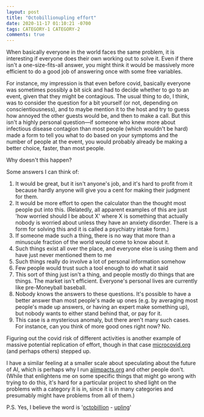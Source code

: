 ```yaml
---
layout: post
title: "Octobillionupling effort"
date: 2020-11-17 01:10:21 -0700
tags: CATEGORY-1 CATEGORY-2
comments: true
---
```

When basically everyone in the world faces the same problem, it is interesting if everyone does their own working out to solve it. Even if there isn't a one-size-fits-all answer, you might think it would be massively more efficient to do a good job of answering once with some free variables.

For instance, my impression is that even before covid, basically everyone was sometimes possibly a bit sick and had to decide whether to go to an event, given that they might be contagious. The usual thing to do, I think, was to consider the question for a bit yourself (or not, depending on conscientiousness), and to maybe mention it to the host and try to guess how annoyed the other guests would be, and then to make a call. But this isn't a highly personal question&mdash;if someone who knew more about infectious disease contagion than most people (which wouldn't be hard) made a form to tell you what to do based on your symptoms and the number of people at the event, you would probably already be making a better choice, faster, than most people.

Why doesn't this happen?

Some answers I can think of:
1. It would be great, but it isn't anyone's job, and it's hard to profit from it because hardly anyone will give you a cent for making their judgment for them.
2. It would be more effort to open the calculator than the thought most people put into this. (Relatedly, all apparent examples of this are just 'how worried should I be about X' where X is something that actually nobody is worried about unless they have an anxiety disorder. There is a form for solving this and it is called a psychiatry intake form.)
3. If someone made such a thing, there is no way that more than a minuscule fraction of the world would come to know about it.
4. Such things exist all over the place, and everyone else is using them and have just never mentioned them to me
5. Such things really do involve a lot of personal information somehow
6. Few people would trust such a tool enough to do what it said
7. This sort of thing just isn't a thing, and people mostly do things that are things. The market isn't efficient. Everyone's personal lives are currently like pre-Moneyball baseball.
8. Nobody knows the answers to these questions. It's possible to have a better answer than most people's made up ones (e.g. by averaging most people's made up answers, or having an expert make something up), but nobody wants to either stand behind that, or pay for it.
9. This case is a mysterious anomaly, but there aren't many such cases. For instance, can you think of more good ones right now? No.

Figuring out the covid risk of different activities is another example of massive potential replication of effort, though in that case [microcovid.org](https://www.microcovid.org/) (and perhaps others) stepped up.

I have a similar feeling at a smaller scale about speculating about the future of AI, which is perhaps why I run [aiimpacts.org](http://aiimpacts.org/) and other people don't. (While that enlightens me on some specific things that might go wrong with trying to do this, it's hard for a particular project to shed light on the problems with a category it is in, since it is in many categories and presumably might have problems from all of them.)

P.S. Yes, I believe the word is '[octobillion](https://en.wikipedia.org/wiki/Numeral_prefix) - [upling](https://en.wikipedia.org/wiki/Tuple#Names_for_tuples_of_specific_lengths)'
